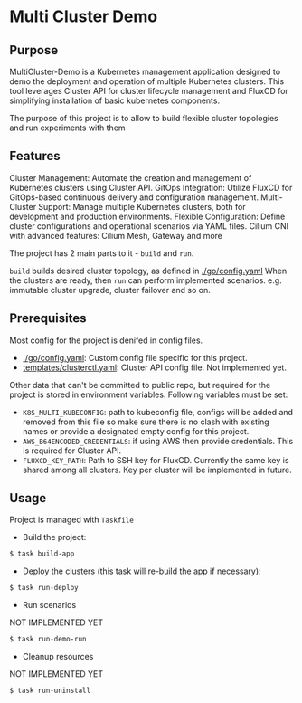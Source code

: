 # Multi Cluster Demo

## Purpose

MultiCluster-Demo is a Kubernetes management application designed to demo the deployment and operation of multiple Kubernetes clusters. This tool leverages Cluster API for cluster lifecycle management and FluxCD for simplifying installation of basic kubernetes components.

The purpose of this project is to allow to build flexible cluster topologies and run experiments with them

## Features

Cluster Management: Automate the creation and management of Kubernetes clusters using Cluster API.
GitOps Integration: Utilize FluxCD for GitOps-based continuous delivery and configuration management.
Multi-Cluster Support: Manage multiple Kubernetes clusters, both for development and production environments.
Flexible Configuration: Define cluster configurations and operational scenarios via YAML files.
Cilium CNI with advanced features: Cilium Mesh, Gateway and more

The project has 2 main parts to it - `build` and `run`.

`build` builds desired cluster topology, as defined in [./go/config.yaml](./go/config.yaml)
When the clusters are ready, then `run` can perform implemented scenarios. e.g. immutable cluster upgrade, cluster failover and so on.

## Prerequisites

Most config for the project is denifed in config files. 

- [./go/config.yaml](./go/config.yaml): Custom config file specific for this project. 
- [templates/clusterctl.yaml](../templates/clusterctl.yaml): Cluster API config file. Not implemented yet.

Other data that can't be committed to public repo, but required for the project is stored in environment variables. Following variables must be set:

- `K8S_MULTI_KUBECONFIG`: path to kubeconfig file, configs will be added and removed from this file so make sure there is no clash with existing names or provide a designated empty config for this project.
- `AWS_B64ENCODED_CREDENTIALS`: if using AWS then provide credentials. This is required for Cluster API.
- `FLUXCD_KEY_PATH`: Path to SSH key for FluxCD. Currently the same key is shared among all clusters. Key per cluster will be implemented in future.

## Usage

Project is managed with `Taskfile`

- Build the project:

```bash
$ task build-app
```

- Deploy the clusters (this task will re-build the app if necessary):

```bash
$ task run-deploy
```

- Run scenarios

NOT IMPLEMENTED YET

```bash
$ task run-demo-run
```

- Cleanup resources

NOT IMPLEMENTED YET

```bash
$ task run-uninstall
```
